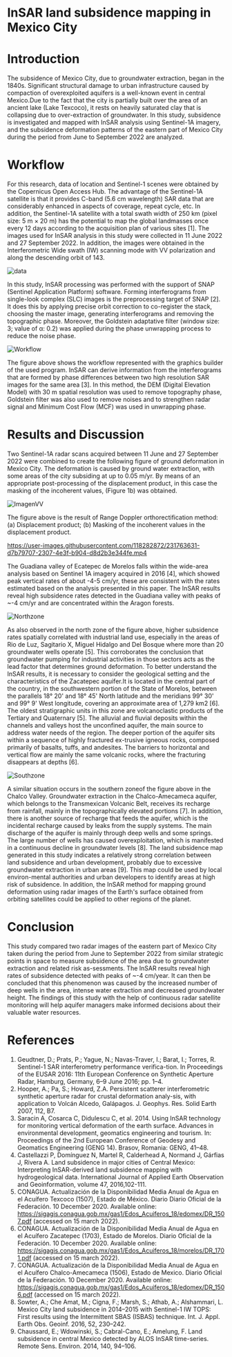 # InSAR land subsidence mapping in Mexico City

# Introduction
The subsidence of Mexico City, due to groundwater extraction, began in the 1840s. Significant structural damage to urban infrastructure caused by compaction of overexploited aquifers is a well-known event in central Mexico.Due to the fact that the city is partially built over the area of an ancient lake (Lake Texcoco), it rests on heavily saturated clay that is collapsing due to over-extraction of groundwater.  In this study, subsidence is investigated and mapped with InSAR analysis using Sentinel-1A imagery, and the subsidence deformation patterns of the eastern part of Mexico City during the period from June to September 2022 are analyzed.

# Workflow
For this research, data of location and Sentinel-1 scenes were obtained by the Copernicus Open Access Hub. The advantage of the Sentinel-1A satellite is that it provides C-band (5.6 cm wavelength) SAR data that are considerably enhanced in aspects of coverage, repeat cycle, etc. In addition, the Sentinel-1A satellite with a total swath width of 250 km (pixel size: 5 m × 20 m) has the potential to map the global landmasses once every 12 days according to the acquisition plan of various sites [1]. The images used for InSAR analysis in this study were collected in 11 June 2022 and 27 September 2022. In addition, the images were obtained in the Interferometric Wide swath (IW) scanning mode with VV polarization and along the descending orbit of 143.

![data](https://user-images.githubusercontent.com/118282872/231750806-f9b651f6-1701-4f8b-a264-f3a38e5ba83d.png)

In this study, InSAR processing was performed with the support of SNAP (Sentinel Application Platform) software. Forming interferograms from single-look complex (SLC) images is the preprocessing target of SNAP [2]. It does this by applying precise orbit correction to co-register the stack, choosing the master image, generating interferograms and removing the topographic phase. Moreover, the Goldstein adaptative filter (window size: 3; value of α: 0.2) was applied during the phase unwrapping process to reduce the noise phase.

![Workflow](https://user-images.githubusercontent.com/118282872/231753042-4a5adbee-c45d-454a-b720-6af29c7ced78.png)

The figure above shows the workflow represented with the graphics builder of the used program. InSAR can derive information from the interferograms that are formed by phase differences between two high resolution SAR images for the same area [3]. In this method, the DEM (Digital Elevation Model) with 30 m spatial resolution was used to remove topography phase, Goldstein filter was also used to remove noises and to strengthen radar signal and Minimum Cost Flow (MCF) was used in unwrapping phase.

# Results and Discussion
Two Sentinel-1A radar scans acquired between 11 June and 27 September 2022 were combined to create the following figure of ground deformation in Mexico City. The deformation is caused by ground water extraction, with some areas of the city subsiding at up to 0.05 m/yr. By means of an appropriate post-processing of the displacement product, in this case the masking of the incoherent values, (Figure 1b) was obtained.

![ImagenVV](https://user-images.githubusercontent.com/118282872/231756659-7287292d-4aa7-499b-869c-f404da913755.png)

The figure above is the result of Range Doppler orthorectification method: (a) Displacement product; (b) Masking of the incoherent values in the displacement product.

https://user-images.githubusercontent.com/118282872/231763631-d7b79707-2307-4e3f-b904-d8d2b3e344fe.mp4


The Guadiana valley of Ecatepec de Morelos falls within the wide-area analysis based on Sentinel 1A imagery acquired in 2016 [4], which showed peak vertical rates of about -4-5 cm/yr, these are consistent with the rates estimated based on the analysis presented in this paper. The InSAR results reveal high subsidence rates detected in the Guadiana valley with peaks of ~-4 cm/yr and are concentrated within the Aragon forests.

![Northzone](https://user-images.githubusercontent.com/118282872/231768206-02fc7ae3-f094-4303-9ff4-60595ba44a35.png)

As also observed in the north zone of the figure above, higher subsidence rates spatially correlated with industrial land use, especially in the areas of Rio de Luz, Sagitario X, Miguel Hidalgo and Del Bosque where more than 20 groundwater wells operate [5]. This corroborates the conclusion that groundwater pumping for industrial activities in those sectors acts as the lead factor that determines ground deformation.
To better understand the InSAR results, it is necessary to consider the geological setting and the characteristics of the Zacatepec aquifer.It is located in the central part of the country, in the southwestern portion of the State of Morelos, between the parallels 18° 20' and 18° 45' North latitude and the meridians 99° 30' and 99° 9' West longitude, covering an approximate area of 1,279 km2 [6].
The oldest stratigraphic units in this zone are volcanoclastic products of the Tertiary and Quaternary [5]. The alluvial and fluvial deposits within the channels and valleys host the unconfined aquifer, the main source to address water needs of the region. The deeper portion of the aquifer sits within a sequence of highly fractured ex-trusive igneous rocks, composed primarily of basalts, tuffs, and andesites. The barriers to horizontal and vertical flow are mainly the same volcanic rocks, where the fracturing disappears at depths [6].

![Southzone](https://user-images.githubusercontent.com/118282872/231768300-53228323-4e5e-4e89-9e8e-724fa2c71fa3.png)

A similar situation occurs in the southern zoneof the figure above in the Chalco Valley. Groundwater extraction in the Chalco-Amecameca aquifer, which belongs to the Transmexican Volcanic Belt, receives its recharge from rainfall, mainly in the topographically elevated portions [7]. In addition, there is another source of recharge that feeds the aquifer, which is the incidental recharge caused by leaks from the supply systems. The main discharge of the aquifer is mainly through deep wells and some springs. The large number of wells has caused overexploitation, which is manifested in a continuous decline in groundwater levels [8].
The land subsidence map generated in this study indicates a relatively strong correlation between land subsidence and urban development, probably due to excessive groundwater extraction in urban areas [9]. This map could be used by local environ-mental authorities and urban developers to identify areas at high risk of subsidence. In addition, the InSAR method for mapping ground deformation using radar images of the Earth's surface obtained from orbiting satellites could be applied to other regions of the planet.

# Conclusion
This study compared two radar images of the eastern part of Mexico City taken during the period from June to September 2022 from similar strategic points in space to measure subsidence of the area due to groundwater extraction and related risk as-sessments. The InSAR results reveal high rates of subsidence detected with peaks of ~-4 cm/year. It can then be concluded that this phenomenon was caused by the increased number of deep wells in the area, intense water extraction and decreased groundwater height. 
The findings of this study with the help of continuous radar satellite monitoring will help aquifer managers make informed decisions about their valuable water resources.

# References
1. Geudtner, D.; Prats, P.; Yague, N.; Navas-Traver, I.; Barat, I.; Torres, R. Sentinel-1 SAR interferometry performance verifica-tion. In Proceedings of the EUSAR 2016: 11th European Conference on Synthetic Aperture Radar, Hamburg, Germany, 6–9 June 2016; pp. 1–4.
2. Hooper, A.; Pa, S.; Howard, Z.A. Persistent scatterer interferometric synthetic aperture radar for crustal deformation analy-sis, with application to Volcán Alcedo, Galápagos. J. Geophys. Res. Solid Earth 2007, 112, B7.
3. Saracin A, Cosarca C, Didulescu C, et al. 2014. Using InSAR technology for monitoring vertical deformation of the earth surface. Advances in environmental development, geomatics engineering and tourism. In: Proceedings of the 2nd European Conference of Geodesy and Geomatics Engineering (GENG 14). Brasov, Romania: GENG, 41–48.
4. Castellazzi P, Domínguez N, Martel R, Calderhead A, Normand J, Gárfias J, Rivera A. Land subsidence in major cities of Central Mexico: Interpreting InSAR-derived land subsidence mapping with hydrogeological data. International Journal of Applied Earth Observation and Geoinformation, volume 47, 2016,102-111.
5. CONAGUA. Actualización de la Disponibilidad Media Anual de Agua en el Acuífero Texcoco (1507), Estado de México. Diario Diario Oficial de la Federación. 10 December 2020. Available online: https://sigagis.conagua.gob.mx/gas1/Edos_Acuiferos_18/edomex/DR_1507.pdf (accessed on 15 march 2022).
6. CONAGUA. Actualización de la Disponibilidad Media Anual de Agua en el Acuífero Zacatepec (1703), Estado de Morelos. Diario Oficial de la Federación. 10 December 2020. Available online: https://sigagis.conagua.gob.mx/gas1/Edos_Acuiferos_18/morelos/DR_1701.pdf (accessed on 15 march 2022).
7. CONAGUA. Actualización de la Disponibilidad Media Anual de Agua en el Acuífero Chalco-Amecameca (1506), Estado de Mexico. Diario Oficial de la Federación. 10 December 2020. Available online: https://sigagis.conagua.gob.mx/gas1/Edos_Acuiferos_18/edomex/DR_1506.pdf (accessed on 15 march 2022). 
8. Sowter, A.; Che Amat, M.; Cigna, F.; Marsh, S.; Athab, A.; Alshammari, L. Mexico City land subsidence in 2014–2015 with Sentinel-1 IW TOPS: First results using the Intermittent SBAS (ISBAS) technique. Int. J. Appl. Earth Obs. Geoinf. 2016, 52, 230–242.
9. Chaussard, E.; Wdowinski, S.; Cabral-Cano, E.; Amelung, F. Land subsidence in central Mexico detected by ALOS InSAR time-series. Remote Sens. Environ. 2014, 140, 94–106.
